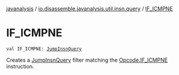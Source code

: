 [javanalysis](../index.md) / [io.disassemble.javanalysis.util.insn.query](index.md) / [IF_ICMPNE](./-i-f_-i-c-m-p-n-e.md)

# IF_ICMPNE

`val IF_ICMPNE: `[`JumpInsnQuery`](-jump-insn-query/index.md)

Creates a [JumpInsnQuery](-jump-insn-query/index.md) filter matching the [Opcode.IF_ICMPNE](#) instruction.

